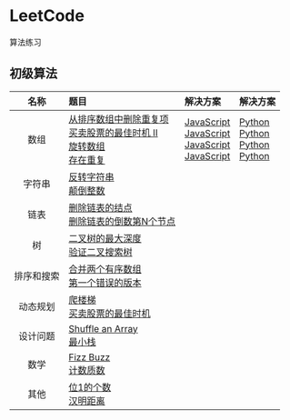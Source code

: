 # LeetCode
算法练习
## 初级算法
| 名称 | 题目 | 解决方案 | 解决方案 |
|:-------:|:-------|:-------|:-------|
|数组|[从排序数组中删除重复项](https://leetcode-cn.com/explore/interview/card/top-interview-questions-easy/1/array/21/)<br>[买卖股票的最佳时机 II](https://leetcode-cn.com/explore/interview/card/top-interview-questions-easy/1/array/22/)<br>[旋转数组](https://leetcode-cn.com/explore/interview/card/top-interview-questions-easy/1/array/23/)<br>[存在重复](https://leetcode-cn.com/explore/interview/card/top-interview-questions-easy/1/array/24/)|[JavaScript]()<br>[JavaScript]()<br>[JavaScript]()<br>[JavaScript]()|[Python]()<br>[Python]()<br>[Python]()<br>[Python]()|
|字符串|[反转字符串]()<br>[颠倒整数]()|
|链表|[删除链表的结点]()<br>[删除链表的倒数第N个节点]()|
|树|[ 二叉树的最大深度]()<br>[验证二叉搜索树]()|
|排序和搜索|[合并两个有序数组]()<br>[第一个错误的版本]()|
|动态规划|[爬楼梯]()<br>[买卖股票的最佳时机]()|
|设计问题|[Shuffle an Array]()<br>[最小栈]()|
|数学|[Fizz Buzz]()<br>[计数质数]()|
|其他|[位1的个数]()<br>[ 汉明距离]()|


